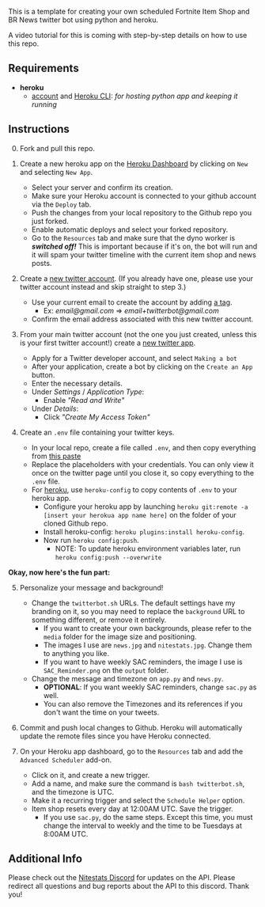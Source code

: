 This is a template for creating your own scheduled Fortnite Item Shop and BR News twitter bot using python and heroku.

A video tutorial for this is coming with step-by-step details on how to use this repo.

Requirements
--------
* __heroku__
   * [account](https://www.heroku.com/) and [Heroku CLI](https://devcenter.heroku.com/articles/heroku-cli#download-and-install): _for hosting python app and keeping it running_

Instructions
--------
0. Fork and pull this repo.

1. Create a new heroku app on the [Heroku Dashboard](https://herokuapp.com/) by clicking on ```New``` and selecting ```New App```.
   * Select your server and confirm its creation.
   * Make sure your Heroku account is connected to your github account via the ```Deploy``` tab.
   * Push the changes from your local repository to the Github repo you just forked.
   * Enable automatic deploys and select your forked repository.
   * Go to the ```Resources``` tab and make sure that the dyno worker is ___switched off!___ This is important because if it's on, the bot will run and it will spam your twitter timeline with the current item shop and news posts.

2. Create a [new twitter account](https://twitter.com/). (If you already have one, please use your twitter account instead and skip straight to step 3.)
    * Use your current email to create the account by adding [a tag](http://en.wikipedia.org/wiki/Email_address#Address_tags).
       - Ex: _email@gmail.com_ => _email+twitterbot@gmail.com_
    * Confirm the email address associated with this new twitter account.

3. From your main twitter account (not the one you just created, unless this is your first twitter account!) create a [new twitter app](https://apps.twitter.com).
    * Apply for a Twitter developer account, and select ```Making a bot```
    * After your application, create a bot by clicking on the ```Create an App``` button.
    * Enter the necessary details.
    * Under _Settings_ / _Application Type_:
        - Enable _"Read and Write"_
    * Under _Details_:
        - Click _"Create My Access Token"_

4. Create an `.env` file containing your twitter keys.
    * In your local repo, create a file called ```.env```, and then copy everything from [this paste](https://pastebin.com/PxJnKrFq)
    * Replace the placeholders with your credentials. You can only view it once on the twitter page until you close it, so copy everything to the ```.env``` file.
    * For [heroku](https://devcenter.heroku.com/articles/config-vars), use ```heroku-config``` to copy contents of ```.env``` to your heroku app.
        - Configure your heroku app by launching ```heroku git:remote -a [insert your herokua app name here]``` on the folder of your cloned Github repo.
        - Install heroku-config: ```heroku plugins:install heroku-config```.
        - Now run ```heroku config:push```.
            - NOTE: To update heroku environment variables later, run ```heroku config:push --overwrite```

__Okay, now here's the fun part:__

5. Personalize your message and background!
    * Change the ```twitterbot.sh``` URLs. The default settings have my branding on it, so you may need to replace the ```background``` URL to something different, or remove it entirely.
         - If you want to create your own backgrounds, please refer to the ```media``` folder for the image size and positioning.
         - The images I use are ```news.jpg``` and ```nitestats.jpg```. Change them to anything you like.
         - If you want to have weekly SAC reminders, the image I use is ```SAC_Reminder.png``` on the ```output``` folder.
    * Change the message and timezone on ```app.py``` and ```news.py```.
         -  __OPTIONAL__: If you want weekly SAC reminders, change ```sac.py``` as well.
         - You can also remove the Timezones and its references if you don't want the time on your tweets.

6. Commit and push local changes to Github. Heroku will automatically update the remote files since you have Heroku connected.
    
7. On your Heroku app dashboard, go to the ```Resources``` tab and add the ```Advanced Scheduler``` add-on.
    * Click on it, and create a new trigger.
    * Add a name, and make sure the command is ```bash twitterbot.sh```, and the timezone is UTC.
    * Make it a recurring trigger and select the ```Schedule Helper``` option.
    * Item shop resets every day at 12:00AM UTC. Save the trigger.
      - If you use ```sac.py```, do the same steps. Except this time, you must change the interval to weekly and the time to be Tuesdays at 8:00AM UTC.

Additional Info
---------
Please check out the [Nitestats Discord](https://discord.gg/tNmWbBy) for updates on the API. Please redirect all questions and bug reports about the API to this discord. Thank you!
